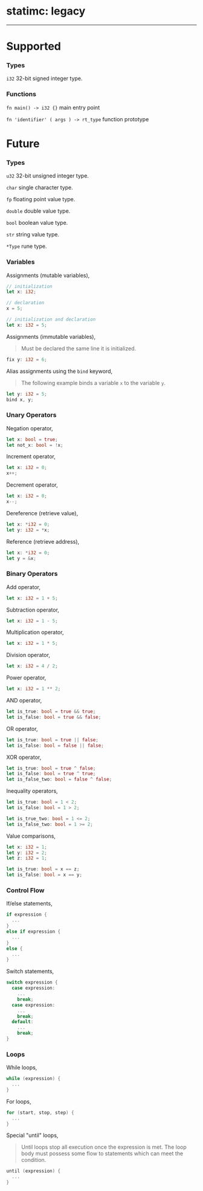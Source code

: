 # statimc: legacy
***

# Supported

### Types

`i32` 32-bit signed integer type.

### Functions 

`fn main() -> i32 {}` main entry point

`fn 'identifier' ( args ) -> rt_type` function prototype

# Future

### Types

`u32` 32-bit unsigned integer type.

`char` single character type.

`fp` floating point value type.

`double` double value type.

`bool` boolean value type.

`str` string value type.

`*Type` rune type.

### Variables

Assignments (mutable variables),
```rs
// initialization
let x: i32;

// declaration
x = 5;

// initialization and declaration
let x: i32 = 5;
```

Assignments (immutable variables),
> Must be declared the same line it is initialized.
```rs
fix y: i32 = 6;
```

Alias assignments using the `bind` keyword, 
> The following example binds a variable `x` to the variable `y`.
```rs
let y: i32 = 5;
bind x, y;
```

### Unary Operators

Negation operator,
```rs
let x: bool = true;
let not_x: bool = !x;
```

Increment operator,
```rs
let x: i32 = 0;
x++;
```

Decrement operator,
```rs
let x: i32 = 0;
x--;
```

Dereference (retrieve value),
```rs
let x: *i32 = 0;
let y: i32 = *x;
```

Reference (retrieve address),
```rs
let x: *i32 = 0;
let y = &x;
``` 

### Binary Operators

Add operator,
```rs
let x: i32 = 1 + 5;
```

Subtraction operator,
```rs
let x: i32 = 1 - 5;
```

Multiplication operator,
```rs
let x: i32 = 1 * 5;
```

Division operator,
```rs
let x: i32 = 4 / 2;
```

Power operator,
```rs
let x: i32 = 1 ** 2;
```

AND operator,
```rs
let is_true: bool = true && true;
let is_false: bool = true && false;
```

OR operator,
```rs
let is_true: bool = true || false;
let is_false: bool = false || false;
```

XOR operator,
```rs
let is_true: bool = true ^ false;
let is_false: bool = true ^ true;
let is_false_two: bool = false ^ false;
```

Inequality operators,
```rs
let is_true: bool = 1 < 2;
let is_false: bool = 1 > 2;

let is_true_two: bool = 1 <= 2;
let is_false_two: bool = 1 >= 2;
```

Value comparisons,
```rs
let x: i32 = 1;
let y: i32 = 2;
let z: i32 = 1;

let is_true: bool = x == z;
let is_false: bool = x == y;
```

### Control Flow

If/else statements,

```c
if expression {
  ...
}
else if expression {
  ...
}
else {
  ...
}
```

Switch statements,

```c
switch expression {
  case expression:
    ...
    break;
  case expression:
    ...
    break;
  default:
    ...
    break;
}
```

### Loops

While loops,

```c
while (expression) {
  ...
}
```

For loops,

```c
for (start, stop, step) {
  ...
}
```

Special "until" loops,
> Until loops stop all execution once the expression is met. The
> loop body must possess some flow to statements which can meet
> the condition.

```c
until (expression) {
  ...
}
```
